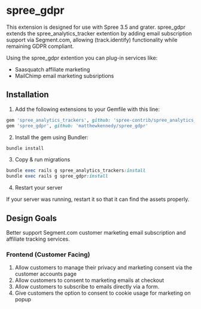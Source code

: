 # spree_gdpr
This extension is designed for use with Spree 3.5 and grater.
spree_gdpr extends the spree_analytics_tracker extention by adding email subscription support via Segment.com, allowing (track.identify) functionality while remaining GDPR compliant.

Using the spree_gdpr extention you can plug-in services like:
* Saasquatch affiliate marketing
* MailChimp email marketing subsriptions

## Installation

1. Add the following extensions to your Gemfile with this line:
  ``` ruby
  gem 'spree_analytics_trackers', github: 'spree-contrib/spree_analytics_trackers'
  gem 'spree_gdpr', github: 'matthewkennedy/spree_gdpr'

  ```

2. Install the gem using Bundler:
  ```ruby
  bundle install
  ```

3. Copy & run migrations
  ```ruby
  bundle exec rails g spree_analytics_trackers:install
  bundle exec rails g spree_gdpr:install
  ```

4. Restart your server

If your server was running, restart it so that it can find the assets properly.

## Design Goals
Better support Segment.com customer marketing email subscription and affiliate tracking services.

### Frontend (Customer Facing)
1. Allow customers to manage their privacy and marketing consent via the customer accounts page
1. Allow customers to consent to marketing emails at checkout
1. Allow customers to subscribe to emails directly via a form.
1. Give customers the option to consent to cookie usage for marketing on popup
